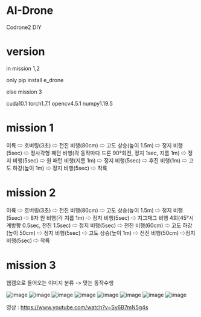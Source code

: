 # AI-Drone
Codrone2 DIY

# version

in mission 1,2

  only pip install e_drone
  
else mission 3

  cuda10.1
  torch1.7.1
  opencv4.5.1
  numpy1.19.5

# mission 1
이륙 ⇨ 호버링(3초) ⇨ 전진 비행(80cm) ⇨ 고도 상승(높이 1.5m) ⇨ 정지 비행(5sec) ⇨ 
정사각형 패턴 비행(각 동작마다 드론 90°회전, 정지 1sec, 지름 1m) ⇨ 정지 비행(5sec) ⇨ 
원 패턴 비행(지름 1m) ⇨ 정지 비행(5sec) ⇨ 후진 비행(1m) ⇨ 고도 하강(높이 1m) ⇨ 
정지 비행(5sec) ⇨ 착륙

# mission 2
이륙 ⇨ 호버링(3초) ⇨ 전진 비행(80cm) ⇨ 고도 상승(높이 1.5m) ⇨ 정지 비행(5sec) ⇨ 
8자 원 비행(각 지름 1m) ⇨ 정지 비행(5sec) ⇨ 지그재그 비행 4회(45°시계방향 0.5sec, 전진 1.5sec) 
⇨ 정지 비행(5sec) ⇨ 전진 비행(60cm) ⇨ 고도 하강(높이 50cm) ⇨ 정지 비행(5sec) ⇨ 
고도 상승(높이 1m) ⇨ 전진 비행(50cm) ⇨정지 비행(5sec) ⇨ 착륙

# mission 3
웹캠으로 들어오는 이미지 분류 -> 맞는 동작수행

![image](https://user-images.githubusercontent.com/70372577/130180265-9acd4882-3ac5-4332-9d07-a6a3b509a9db.png)
![image](https://user-images.githubusercontent.com/70372577/130180274-24263cd8-2c88-4ef5-8c02-0e97562a03a8.png)
![image](https://user-images.githubusercontent.com/70372577/130180318-7921f4e4-475c-4226-9115-6118142aee2f.png)
![image](https://user-images.githubusercontent.com/70372577/130180444-6a996d72-f5bd-4c3f-8829-92a2f5899668.png)
![image](https://user-images.githubusercontent.com/70372577/130180476-c15917d4-b9ab-4782-bf89-b700caed43cc.png)
![image](https://user-images.githubusercontent.com/70372577/130180538-4b3e946a-c86e-460f-b808-e3db920157a7.png)
![image](https://user-images.githubusercontent.com/70372577/130180492-2c75deb8-0672-47be-9f19-29658aa60d83.png)
![image](https://user-images.githubusercontent.com/70372577/130180498-062265fd-6b5f-479e-88af-7747b71ef43a.png)






영상 : https://www.youtube.com/watch?v=Sy6B7mN5g4s
